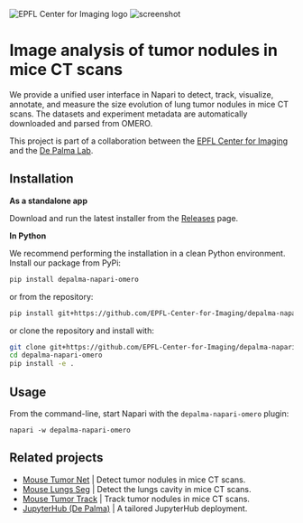 ![EPFL Center for Imaging logo](https://imaging.epfl.ch/resources/logo-for-gitlab.svg)
![screenshot](./assets/screenshot.png)
# Image analysis of tumor nodules in mice CT scans

We provide a unified user interface in Napari to detect, track, visualize, annotate, and measure the size evolution of lung tumor nodules in mice CT scans. The datasets and experiment metadata are automatically downloaded and parsed from OMERO.

This project is part of a collaboration between the [EPFL Center for Imaging](https://imaging.epfl.ch/) and the [De Palma Lab](https://www.epfl.ch/labs/depalma-lab/).

## Installation

**As a standalone app**

Download and run the latest installer from the [Releases](https://github.com/EPFL-Center-for-Imaging/depalma-napari-omero/releases) page.

**In Python**

We recommend performing the installation in a clean Python environment. Install our package from PyPi:

```sh
pip install depalma-napari-omero
```

or from the repository:

```sh
pip install git+https://github.com/EPFL-Center-for-Imaging/depalma-napari-omero.git
```

or clone the repository and install with:

```sh
git clone git+https://github.com/EPFL-Center-for-Imaging/depalma-napari-omero.git
cd depalma-napari-omero
pip install -e .
```

## Usage

From the command-line, start Napari with the `depalma-napari-omero` plugin:

```
napari -w depalma-napari-omero
```

## Related projects

- [Mouse Tumor Net](https://gitlab.com/epfl-center-for-imaging/mousetumornet) | Detect tumor nodules in mice CT scans.
- [Mouse Lungs Seg](https://gitlab.com/epfl-center-for-imaging/mouselungseg) | Detect the lungs cavity in mice CT scans.
- [Mouse Tumor Track](https://gitlab.com/epfl-center-for-imaging/mousetumortrack) | Track tumor nodules in mice CT scans.
- [JupyterHub (De Palma)](https://gitlab.com/epfl-center-for-imaging/depalma-jupyterhub) | A tailored JupyterHub deployment.